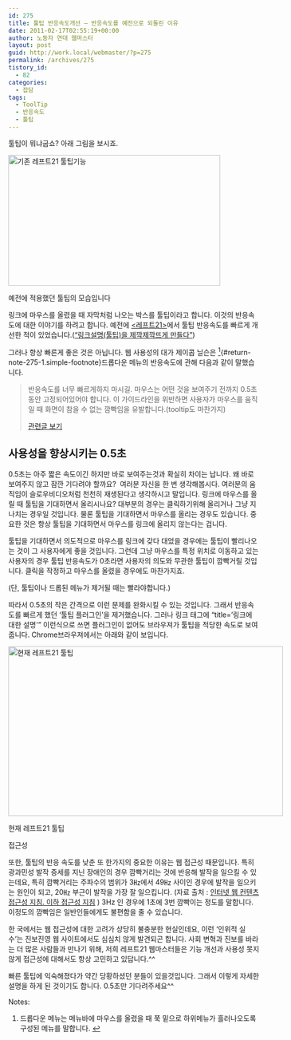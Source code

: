 ```yaml
---
id: 275
title: 툴팁 반응속도개선 ― 반응속도를 예전으로 되돌린 이유
date: 2011-02-17T02:55:19+00:00
author: 노동자 연대 웹마스터
layout: post
guid: http://work.local/webmaster/?p=275
permalink: /archives/275
tistory_id:
  - 82
categories:
  - 잡담
tags:
  - ToolTip
  - 반응속도
  - 툴팁
---
```

툴팁이 뭐냐굽쇼? 아래 그림을 보시죠.

<div style="width: 435px" class="wp-caption aligncenter">
  <img src="http://work.local/webmaster/wp-content/uploads/1/cfile25.uf.13502B514D5C889532DFF5.png" width="425" height="262" alt="기존 레프트21 툴팁기능" filename="cfile25.uf.13502B514D5C889532DFF5.png" filemime="" />
  
  <p class="wp-caption-text">
    예전에 적용했던 툴팁의 모습입니다
  </p>
</div>

링크에 마우스를 올렸을 때 자막처럼 나오는 박스를 툴팁이라고 합니다. 이것의 반응속도에 대한 이야기를 하려고 합니다. 예전에 <a href="http://wspaper.org/" target="_blank" title="[http://wspaper.org/]로 이동합니다."><레프트21></a>에서 툴팁 반응속도를 빠르게 개선한 적이 있었습니다.(<a href="http://work.local/webmaster/entry/%EB%A7%81%ED%81%AC-%EC%84%A4%EB%AA%85%ED%88%B4%ED%8C%81%EC%9D%84-%EC%A0%9C%EA%B9%8D%EC%A0%9C%EA%B9%8D-%EB%9C%A8%EA%B2%8C-%EB%A7%8C%EB%93%A4%EB%8B%A4" target="_blank" title="[http://work.local/webmaster/entry/%EB%A7%81%ED%81%AC-%EC%84%A4%EB%AA%85%ED%88%B4%ED%8C%81%EC%9D%84-%EC%A0%9C%EA%B9%8D%EC%A0%9C%EA%B9%8D-%EB%9C%A8%EA%B2%8C-%EB%A7%8C%EB%93%A4%EB%8B%A4]로 이동합니다.">&#8220;링크설명(툴팁)을 제깍제깍뜨게 만들다&#8221;</a>)</p> 

그러나 항상 빠른게 좋은 것은 아닙니다. 웹 사용성의 대가 제이콥 닐슨은 [<sup>1</sup>](#note-275-1 "드롭다운 메뉴는 메뉴바에 마우스를 올렸을 때 쭉 밑으로 하위메뉴가 흘러나오도록 구성된 메뉴를 말합니다."){#return-note-275-1.simple-footnote}드롭다운 메뉴의 반응속도에 관해 다음과 같이 말했습니다.

> 반응속도를 너무 빠르게하지 마시길. 마우스는 어떤 것을 보여주기 전까지 0.5초동안 고정되어있어야 합니다. 이 가이드라인을 위반하면 사용자가 마우스를 움직일 때 화면이 참을 수 없는 깜빡임을 유발합니다.(tooltip도 마찬가지) 
> 
> <a href="http://www.oneweb.co.kr/?p=38#speed" target="_blank" title="[http://www.oneweb.co.kr/?p=38#speed]로 이동합니다.">관련글 보기</a>



## 사용성을 향상시키는 0.5초

<meta http-equiv="content-type" content="text/html; charset=utf-8" />


0.5초는 아주 짧은 속도이긴 하지만 바로 보여주는것과 확실히 차이는 납니다. 왜 바로 보여주지 않고 잠깐 기다려야 할까요? &nbsp;여러분 자신을 한 번 생각해봅시다. 여러분의 움직임이 슬로우비디오처럼 천천히 재생된다고 생각하시고 말입니다. 링크에 마우스를 올릴 때 툴팁을 기대하면서 올리시나요? 대부분의 경우는 클릭하기위해 올리거나 그냥 지나치는 경우일 것입니다. 물론 툴팁을 기대하면서 마우스를 올리는 경우도 있습니다. 중요한 것은 항상 툴팁을 기대하면서 마우스를 링크에 올리지 않는다는 겁니다.

툴팁을 기대하면서 의도적으로 마우스를 링크에 갖다 대었을 경우에는 툴팁이 빨리나오는 것이 그 사용자에게 좋을 것입니다. 그런데 그냥 마우스를 특정 위치로 이동하고 있는 사용자의 경우 툴팁 반응속도가 0초라면 사용자의 의도와 무관한 툴팁이 깜빡거릴 것입니다. 클릭을 작정하고 마우스를 올렸을 경우에도 마찬가지죠.

(단, 툴팁이나 드롭된 메뉴가 제거될 때는 빨라야합니다.)

따라서 0.5초의 작은 간격으로 이런 문제를 완화시킬 수 있는 것입니다. 그래서 반응속도를 빠르게 했던 &#8216;툴팁 플러그인&#8217;을 제거했습니다. 그러나 링크 태그에 &#8220;title=&#8217;링크에 대한 설명'&#8221; 이런식으로 쓰면 플러그인이 없어도 브라우져가 툴팁을 적당한 속도로 보여줍니다. Chrome브라우져에서는 아래와 같이 보입니다.

<div style="width: 561px" class="wp-caption aligncenter">
  <img src="http://work.local/webmaster/wp-content/uploads/1/cfile27.uf.170A544B4D5C8C4D012C8F.png" width="551" height="340" alt="현재 레프트21 툴팁" filename="cfile27.uf.170A544B4D5C8C4D012C8F.png" filemime="" />
  
  <p class="wp-caption-text">
    현재 레프트21 툴팁
  </p>
</div>

접근성

또한, 툴팁의 반응 속도를 낮춘 또 한가지의 중요한 이유는 웹 접근성 때문입니다. 특히 광과민성 발작 증세를 지닌 장애인의 경우 깜빡거리는 것에 반응해 발작을 일으킬 수 있는데요, 특히 깜빡거리는 주파수의 범위가 3㎐에서 49㎐ 사이인 경우에 발작을 일으키는 원인이 되고, 20㎐ 부근이 발작을 가장 잘 일으킵니다. (자료 출처 : <a href="http://www.wah.or.kr/Example2.0/index.asp" target="_blank" title="[http://www.wah.or.kr/Example2.0/index.asp]로 이동합니다." class="broken_link">인터넷 웹 컨텐츠 접근성 지침. 이하 접근성 지침</a> )&nbsp;3Hz 인 경우에 1초에 3번 깜빡이는 정도를 말합니다. 이정도의 깜빡임은 일반인들에게도 불편함을 줄 수 있습니다.&nbsp;

한 국에서는 웹 접근성에 대한 고려가 상당히 불충분한 현실인데요, 이런 ‘인위적 실수’는 진보진영 웹 사이트에서도 심심치 않게 발견되곤 합니다. 사회 변혁과 진보를 바라는 더 많은 사람들과 만나기 위해, 저희 레프트21 웹마스터들은 기능 개선과 사용성 못지 않게 접근성에 대해서도 항상 고민하고 있답니다.^^ 

빠른 툴팁에 익숙해졌다가 약간 당황하셨던 분들이 있을것입니다. 그래서 이렇게 자세한 설명을 하게 된 것이기도 합니다. 0.5초만 기다려주세요^^

<div class="simple-footnotes">
  <p class="notes">
    Notes:
  </p>
  
  <ol>
    <li id="note-275-1">
      드롭다운 메뉴는 메뉴바에 마우스를 올렸을 때 쭉 밑으로 하위메뉴가 흘러나오도록 구성된 메뉴를 말합니다. <a href="#return-note-275-1">&#8617;</a>
    </li>
  </ol>
</div>